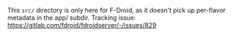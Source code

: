 This `src/` directory is only here for F-Droid, as it doesn't pick up per-flavor metadata in the app/ subdir.
Tracking issue: https://gitlab.com/fdroid/fdroidserver/-/issues/829
